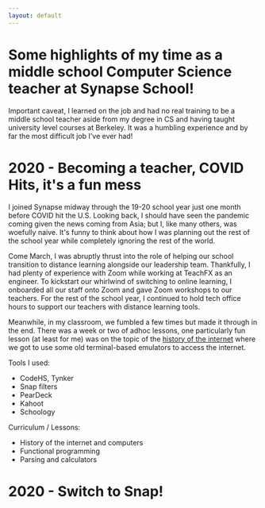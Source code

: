 ```yaml
---
layout: default
---
```


# Some highlights of my time as a middle school Computer Science teacher at Synapse School!
Important caveat, I learned on the job and had no real training to be a middle school teacher aside from my degree in CS and having taught university level courses at Berkeley. It was a humbling experience and by far the most difficult job I've ever had!

# 2020 - Becoming a teacher, COVID Hits, it's a fun mess
I joined Synapse midway through the 19-20 school year just one month before COVID hit the U.S. Looking back, I should have seen the pandemic coming given the news coming from Asia; but I, like many others, was woefully naive. It's funny to think about how I was planning out the rest of the school year while completely ignoring the rest of the world.

Come March, I was abruptly thrust into the role of helping our school transition to distance learning alongside our leadership team. Thankfully, I had plenty of experience with Zoom while working at TeachFX as an engineer. To kickstart our whirlwind of switching to online learning, I onboarded all our staff onto Zoom and gave Zoom workshops to our teachers. For the rest of the school year, I continued to hold tech office hours to support our teachers with distance learning tools. 

Meanwhile, in my classroom, we fumbled a few times but made it through in the end. There was a week or two of adhoc lessons, one particularly fun lesson (at least for me) was on the topic of the [history of the internet](https://docs.google.com/presentation/d/1kDKlHcvJxuNZ1F1M6zC23e9knNNWslvT53JMZaif5ms/edit?usp=sharing) where we got to use some old terminal-based emulators to access the internet. 

Tools I used: 
- CodeHS, Tynker
- Snap filters
- PearDeck
- Kahoot
- Schoology

Curriculum / Lessons:
- History of the internet and computers
- Functional programming
- Parsing and calculators

# 2020 - Switch to Snap!

